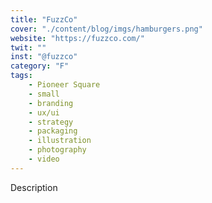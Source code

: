 ```yaml
---
title: "FuzzCo"
cover: "./content/blog/imgs/hamburgers.png"
website: "https://fuzzco.com/"
twit: ""
inst: "@fuzzco"
category: "F"
tags:
    - Pioneer Square
    - small
    - branding
    - ux/ui
    - strategy
    - packaging
    - illustration
    - photography
    - video
---
```


Description

